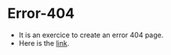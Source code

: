 # Error-404
- It is an exercice to create an error 404 page.
- Here is the [link](https://gigithegiraffe.github.io/Error-404/).
